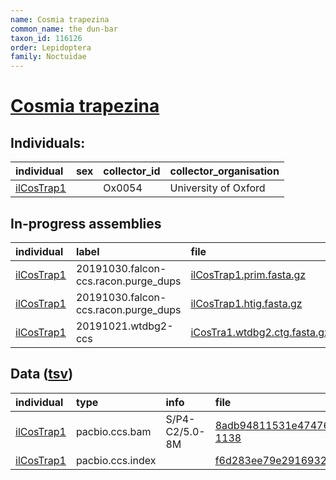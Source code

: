 ```yaml
---
name: Cosmia trapezina
common_name: the dun-bar
taxon_id: 116126
order: Lepidoptera
family: Noctuidae
---
```


# [Cosmia trapezina](https://www.ebi.ac.uk/ena/data/taxonomy/v1/taxon/tax-id/116126)

## Individuals:

| individual | sex | collector_id | collector_organisation |
| :--------- | :-: | :----------- | :--------------------- |
| [ilCosTrap1](ilCosTrap1.md) |  | Ox0054 | University of Oxford |

## In-progress assemblies

| individual | label | file |
| :--------- | :---- | :--- |
| [ilCosTrap1](ilCosTrap1.md) | 20191030.falcon-ccs.racon.purge_dups | [ilCosTrap1.prim.fasta.gz](https://darwin.cog.sanger.ac.uk/insects/Cosmia_trapezina/ilCosTrap1/assemblies/working/20191030.falcon-ccs.racon.purge_dups/ilCosTrap1.prim.fasta.gz) |
| [ilCosTrap1](ilCosTrap1.md) | 20191030.falcon-ccs.racon.purge_dups | [ilCosTrap1.htig.fasta.gz](https://darwin.cog.sanger.ac.uk/insects/Cosmia_trapezina/ilCosTrap1/assemblies/working/20191030.falcon-ccs.racon.purge_dups/ilCosTrap1.htig.fasta.gz) |
| [ilCosTrap1](ilCosTrap1.md) | 20191021.wtdbg2-ccs | [iCosTra1.wtdbg2.ctg.fasta.gz](https://darwin.cog.sanger.ac.uk/insects/Cosmia_trapezina/ilCosTrap1/assemblies/working/20191021.wtdbg2-ccs/iCosTra1.wtdbg2.ctg.fasta.gz) |

## Data ([tsv](Cosmia_trapezina_data.tsv))

| individual | type | info | file |
| :--------- | :--- | :--- | :--- |
| [ilCosTrap1](ilCosTrap1.md) | pacbio.ccs.bam | S/P4-C2/5.0-8M | [8adb94811531e47476431a7e61ab3608-1138](https://darwin.cog.sanger.ac.uk/insects/Cosmia_trapezina/ilCosTrap1/genomic_data/pacbio/m64089_191016_110352.bc1002_BAK8A_OA--bc1002_BAK8A_OA.ccs.bam) |
| [ilCosTrap1](ilCosTrap1.md) | pacbio.ccs.index |  | [f6d283ee79e29169323cf857bbce9ec8-2](https://darwin.cog.sanger.ac.uk/insects/Cosmia_trapezina/ilCosTrap1/genomic_data/pacbio/m64089_191016_110352.bc1002_BAK8A_OA--bc1002_BAK8A_OA.ccs.bam.pbi) |
